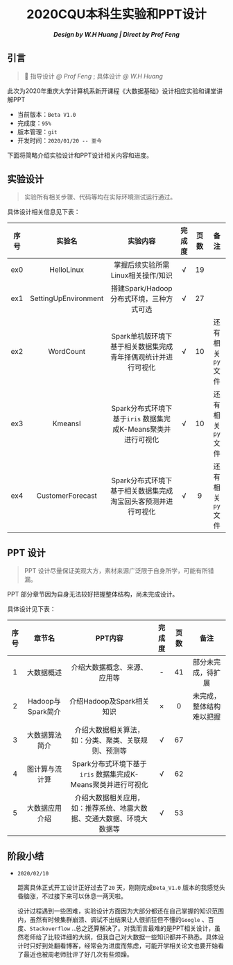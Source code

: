 <h1 align='center'>2020CQU本科生实验和PPT设计</h1>

<h5 align='center'> Design by W.H Huang | Direct by Prof Feng</h5>

## 引言

> :slightly_smiling_face: 指导设计 *@ Prof Feng*  ;  具体设计 *@ W.H Huang*

此次为2020年重庆大学计算机系新开课程《大数据基础》设计相应实验和课堂讲解PPT

- 当前版本：`Beta V1.0`
- 完成度：`95%`
- 版本管理：`git`
- 开发时间：`2020/01/20 -- 至今`

下面将简略介绍实验设计和PPT设计相关内容和进度。

## 实验设计

> 实验所有相关步骤、代码等均在实际环境测试运行通过。

具体设计相关信息见下表：

| 序号 |        实验名        |                           实验内容                           | 完成度 | 页数 |       备注       |
| :--: | :------------------: | :----------------------------------------------------------: | :----: | :--: | :--------------: |
| ex0  |      HelloLinux      |              掌握后续实验所需Linux相关操作/知识              |   √    |  19  |                  |
| ex1  | SettingUpEnvironment |           搭建Spark/Hadoop分布式环境，三种方式可选           |   √    |  27  |                  |
| ex2  |      WordCount       | Spark单机版环境下基于相关数据集完成青年择偶观统计并进行可视化 |   √    |  10  | 还有相关`py`文件 |
| ex3  |       KmeansI        | Spark分布式环境下基于`iris` 数据集完成K-Means聚类并进行可视化 |   √    |  10  | 还有相关`py`文件 |
| ex4  |   CustomerForecast   | Spark分布式环境下基于相关数据集完成淘宝回头客预测并进行可视化 |   √    |  9   | 还有相关`py`文件 |

## PPT 设计

> PPT 设计尽量保证美观大方，素材来源广泛限于自身所学，可能有所错漏。

PPT 部分章节因为自身无法较好把握整体结构，尚未完成设计。

具体设计见下表：

| 序号 |      章节名       |                           PPT内容                            | 完成度 | 页数 |           备注           |
| :--: | :---------------: | :----------------------------------------------------------: | :----: | :--: | :----------------------: |
|  1   |    大数据概述     |                 介绍大数据概念、来源、应用等                 |   -    |  41  |    部分未完成，待扩展    |
|  2   | Hadoop与Spark简介 |                  介绍Hadoop及Spark相关知识                   |   ×    |  0   | 未完成，整体结构难以把握 |
|  3   |  大数据算法简介   |     介绍大数据相关算法，如：分类、聚类、关联规则、预测等     |   √    |  67  |                          |
|  4   |  图计算与流计算   | Spark分布式环境下基于`iris` 数据集完成K-Means聚类并进行可视化 |   √    |  62  |                          |
|  5   |  大数据应用介绍   | 介绍大数据相关应用，如：推荐系统、地震大数据、交通大数据、环境大数据等 |   √    |  53  |                          |

## 阶段小结

- `2020/02/10` 

  距离具体正式开工设计正好过去了`20` 天，刚刚完成`Beta_V1.0` 版本的我感觉头昏脑涨，不过接下来可以休息一两天啦。

  设计过程遇到一些困难，实验设计方面因为大部分都还在自己掌握的知识范围内，虽然有时候集群崩溃、调试不出结果让人很抓狂但不懂的`Google` 、百度、`Stackoverflow` ..总之还算解决了。对我而言最难的是PPT相关设计，虽然老师给了比较详细的大纲，但我自己对大数据一些知识都并不熟悉。具体设计时只好到处翻看博客，经常会为进度而焦虑，可能开学相关论文也要开始看了最近也被周老师批评了好几次有些烦躁。

